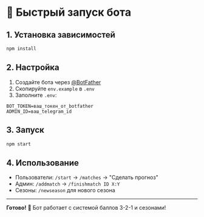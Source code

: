# 🚀 Быстрый запуск бота

## 1. Установка зависимостей
```bash
npm install
```

## 2. Настройка
1. Создайте бота через [@BotFather](https://t.me/BotFather)
2. Скопируйте `env.example` в `.env`
3. Заполните `.env`:
```
BOT_TOKEN=ваш_токен_от_botfather
ADMIN_ID=ваш_telegram_id
```

## 3. Запуск
```bash
npm start
```

## 4. Использование
- Пользователи: `/start` → `/matches` → "Сделать прогноз"
- Админ: `/addmatch` → `/finishmatch ID X:Y`
- Сезоны: `/newseason` для нового сезона

---
**Готово!** 🎯 Бот работает с системой баллов 3-2-1 и сезонами!
